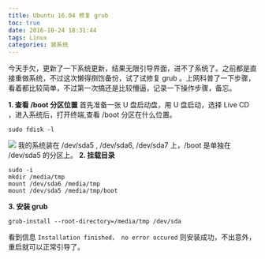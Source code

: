 ```yaml
---
title: Ubuntu 16.04 修复 grub
toc: true
date: 2016-10-24 18:31:44
tags: Linux
categories: 装系统
---
```


今天手欠，更新了一下系统更新，结果无限引导界面，进不了系统了。之前都是直接重做系统，不过这次懒得捯饬备份，试了试修复 grub 。上网科普了一下步骤，看着都比较简单，不过第一次搞还是比较懵逼，记录一下操作步骤，备忘。
<!--more-->
**1. 查看 /boot 分区位置**
首先准备一张 U 盘启动盘，用 U 盘启动，选择 Live CD ，进入系统后，打开终端,查看 /boot 分区在什么位置。
```
sudo fdisk -l
```
![](http://7xqgix.com1.z0.glb.clouddn.com/fdisk.png)
我的系统装在 /dev/sda5 , /dev/sda6, /dev/sda7 上，/boot 是单独在 /dev/sda5 的分区上。
**2. 挂载目录**
```
sudo -i
mkdir /media/tmp
mount /dev/sda6 /media/tmp
mount /dev/sda5 /media/tmp/boot
```
**3. 安装 grub**
```
grub-install --root-directory=/media/tmp /dev/sda
```
看到信息 `Installation finished， no error occured` 则安装成功，不出意外，重启就可以正常引导了。
